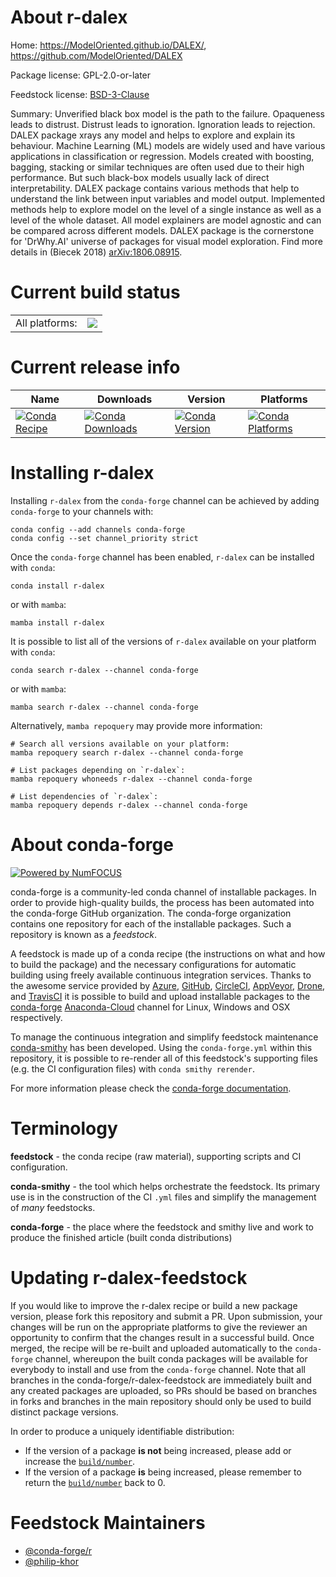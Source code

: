 About r-dalex
=============

Home: https://ModelOriented.github.io/DALEX/, https://github.com/ModelOriented/DALEX

Package license: GPL-2.0-or-later

Feedstock license: [BSD-3-Clause](https://github.com/conda-forge/r-dalex-feedstock/blob/main/LICENSE.txt)

Summary: Unverified black box model is the path to the failure. Opaqueness leads to distrust. Distrust leads to ignoration. Ignoration leads to rejection. DALEX package xrays any model and helps to explore and explain its behaviour. Machine Learning (ML) models are widely used and have various applications in classification or regression. Models created with boosting, bagging, stacking or similar techniques are often used due to their high performance. But such black-box models usually lack of direct interpretability. DALEX package contains various methods that help to understand the link between input variables and model output. Implemented methods help to explore model on the level of a single instance as well as a level of the whole dataset. All model explainers are model agnostic and can be compared across different models. DALEX package is the cornerstone for 'DrWhy.AI' universe of packages for visual model exploration. Find more details in (Biecek 2018) <arXiv:1806.08915>.

Current build status
====================


<table><tr><td>All platforms:</td>
    <td>
      <a href="https://dev.azure.com/conda-forge/feedstock-builds/_build/latest?definitionId=7247&branchName=main">
        <img src="https://dev.azure.com/conda-forge/feedstock-builds/_apis/build/status/r-dalex-feedstock?branchName=main">
      </a>
    </td>
  </tr>
</table>

Current release info
====================

| Name | Downloads | Version | Platforms |
| --- | --- | --- | --- |
| [![Conda Recipe](https://img.shields.io/badge/recipe-r--dalex-green.svg)](https://anaconda.org/conda-forge/r-dalex) | [![Conda Downloads](https://img.shields.io/conda/dn/conda-forge/r-dalex.svg)](https://anaconda.org/conda-forge/r-dalex) | [![Conda Version](https://img.shields.io/conda/vn/conda-forge/r-dalex.svg)](https://anaconda.org/conda-forge/r-dalex) | [![Conda Platforms](https://img.shields.io/conda/pn/conda-forge/r-dalex.svg)](https://anaconda.org/conda-forge/r-dalex) |

Installing r-dalex
==================

Installing `r-dalex` from the `conda-forge` channel can be achieved by adding `conda-forge` to your channels with:

```
conda config --add channels conda-forge
conda config --set channel_priority strict
```

Once the `conda-forge` channel has been enabled, `r-dalex` can be installed with `conda`:

```
conda install r-dalex
```

or with `mamba`:

```
mamba install r-dalex
```

It is possible to list all of the versions of `r-dalex` available on your platform with `conda`:

```
conda search r-dalex --channel conda-forge
```

or with `mamba`:

```
mamba search r-dalex --channel conda-forge
```

Alternatively, `mamba repoquery` may provide more information:

```
# Search all versions available on your platform:
mamba repoquery search r-dalex --channel conda-forge

# List packages depending on `r-dalex`:
mamba repoquery whoneeds r-dalex --channel conda-forge

# List dependencies of `r-dalex`:
mamba repoquery depends r-dalex --channel conda-forge
```


About conda-forge
=================

[![Powered by
NumFOCUS](https://img.shields.io/badge/powered%20by-NumFOCUS-orange.svg?style=flat&colorA=E1523D&colorB=007D8A)](https://numfocus.org)

conda-forge is a community-led conda channel of installable packages.
In order to provide high-quality builds, the process has been automated into the
conda-forge GitHub organization. The conda-forge organization contains one repository
for each of the installable packages. Such a repository is known as a *feedstock*.

A feedstock is made up of a conda recipe (the instructions on what and how to build
the package) and the necessary configurations for automatic building using freely
available continuous integration services. Thanks to the awesome service provided by
[Azure](https://azure.microsoft.com/en-us/services/devops/), [GitHub](https://github.com/),
[CircleCI](https://circleci.com/), [AppVeyor](https://www.appveyor.com/),
[Drone](https://cloud.drone.io/welcome), and [TravisCI](https://travis-ci.com/)
it is possible to build and upload installable packages to the
[conda-forge](https://anaconda.org/conda-forge) [Anaconda-Cloud](https://anaconda.org/)
channel for Linux, Windows and OSX respectively.

To manage the continuous integration and simplify feedstock maintenance
[conda-smithy](https://github.com/conda-forge/conda-smithy) has been developed.
Using the ``conda-forge.yml`` within this repository, it is possible to re-render all of
this feedstock's supporting files (e.g. the CI configuration files) with ``conda smithy rerender``.

For more information please check the [conda-forge documentation](https://conda-forge.org/docs/).

Terminology
===========

**feedstock** - the conda recipe (raw material), supporting scripts and CI configuration.

**conda-smithy** - the tool which helps orchestrate the feedstock.
                   Its primary use is in the construction of the CI ``.yml`` files
                   and simplify the management of *many* feedstocks.

**conda-forge** - the place where the feedstock and smithy live and work to
                  produce the finished article (built conda distributions)


Updating r-dalex-feedstock
==========================

If you would like to improve the r-dalex recipe or build a new
package version, please fork this repository and submit a PR. Upon submission,
your changes will be run on the appropriate platforms to give the reviewer an
opportunity to confirm that the changes result in a successful build. Once
merged, the recipe will be re-built and uploaded automatically to the
`conda-forge` channel, whereupon the built conda packages will be available for
everybody to install and use from the `conda-forge` channel.
Note that all branches in the conda-forge/r-dalex-feedstock are
immediately built and any created packages are uploaded, so PRs should be based
on branches in forks and branches in the main repository should only be used to
build distinct package versions.

In order to produce a uniquely identifiable distribution:
 * If the version of a package **is not** being increased, please add or increase
   the [``build/number``](https://docs.conda.io/projects/conda-build/en/latest/resources/define-metadata.html#build-number-and-string).
 * If the version of a package **is** being increased, please remember to return
   the [``build/number``](https://docs.conda.io/projects/conda-build/en/latest/resources/define-metadata.html#build-number-and-string)
   back to 0.

Feedstock Maintainers
=====================

* [@conda-forge/r](https://github.com/conda-forge/r/)
* [@philip-khor](https://github.com/philip-khor/)


